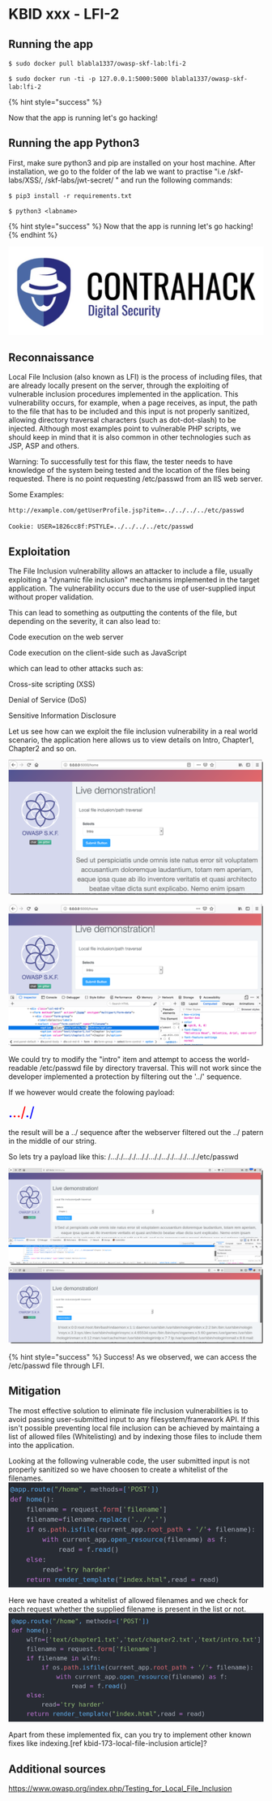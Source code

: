 # KBID xxx - LFI-2


## Running the app


```text
$ sudo docker pull blabla1337/owasp-skf-lab:lfi-2
```

```text
$ sudo docker run -ti -p 127.0.0.1:5000:5000 blabla1337/owasp-skf-lab:lfi-2
```

{% hint style="success" %}

Now that the app is running let's go hacking!

## Running the app Python3

First, make sure python3 and pip are installed on your host machine.
After installation, we go to the folder of the lab we want to practise
"i.e /skf-labs/XSS/, /skf-labs/jwt-secret/ " and run the following commands:

```
$ pip3 install -r requirements.txt
```

```
$ python3 <labname>
```

{% hint style="success" %}
 Now that the app is running let's go hacking!
{% endhint %}


![Docker image and write-up thanks to Contrahack.io !](.gitbook/assets/screen-shot-2019-03-04-at-21.33.32.png)

## Reconnaissance

Local File Inclusion (also known as LFI) is the process of including files, that are already locally present on the server, through the exploiting of vulnerable inclusion procedures implemented in the application. This vulnerability occurs, for example, when a page receives, as input, the path to the file that has to be included and this input is not properly sanitized, allowing directory traversal characters (such as dot-dot-slash) to be injected. Although most examples point to vulnerable PHP scripts, we should keep in mind that it is also common in other technologies such as JSP, ASP and others.

Warning: To successfully test for this flaw, the tester needs to have knowledge of the system being tested and the location of the files being requested. There is no point requesting /etc/passwd from an IIS web server.

Some Examples:

```text
http://example.com/getUserProfile.jsp?item=../../../../etc/passwd

Cookie: USER=1826cc8f:PSTYLE=../../../../etc/passwd
```

## Exploitation

The File Inclusion vulnerability allows an attacker to include a file, usually exploiting a "dynamic file inclusion" mechanisms implemented in the target application. The vulnerability occurs due to the use of user-supplied input without proper validation.

This can lead to something as outputting the contents of the file, but depending on the severity, it can also lead to:

Code execution on the web server

Code execution on the client-side such as JavaScript

which can lead to other attacks such as:

Cross-site scripting (XSS)

Denial of Service (DoS)

Sensitive Information Disclosure

Let us see how can we exploit the file inclusion vulnerability in a real world scenario, the application here allows us to view details on Intro, Chapter1, Chapter2 and so on.

![](.gitbook/assets/LFI-2_loadfile1.png)

![](.gitbook/assets/LFI-2_loadfile2.png)

We could try to modify the "intro" item and attempt to access the world-readable /etc/passwd file by directory traversal. This will not work since the developer implemented a protection by filtering out the '../' sequence.

If we however would create the folowing payload:

<span style="color:blue;font-size:200%;">.</span><span style="color:red;font-size:200%;">../</span><span style="color:blue;font-size:200%;">./</span>

the result will be a ../ sequence after the webserver filtered out the  ../ patern in the middle of our string.

So lets try a payload like this: /..././..././..././..././..././..././..././etc/passwd

![](.gitbook/assets/LFI-2_devtools.png)
![](.gitbook/assets/LFI-2_result.png)

{% hint style="success" %} Success! As we observed, we can access the /etc/passwd file through LFI.

## Mitigation

The most effective solution to eliminate file inclusion vulnerabilities is to avoid passing user-submitted input to any filesystem/framework API. If this isn't possible preventing local file inclusion can be achieved by maintaing a list of allowed files (Whitelisting) and by indexing those files to include them into the application.

Looking at the following vulnerable code, the user submitted input is not properly sanitized so we have choosen to create a whitelist of the filenames.
![](.gitbook/assets/LFI2py.png)


Here we have created a whitelist of allowed filenames and we check for each request whether the supplied filename is present in the list or not.
![](.gitbook/assets/LFI2pynew.png)


Apart from these implemented fix, can you try to implement other known fixes like indexing.[ref kbid-173-local-file-inclusion article]?

## Additional sources

https://www.owasp.org/index.php/Testing_for_Local_File_Inclusion
